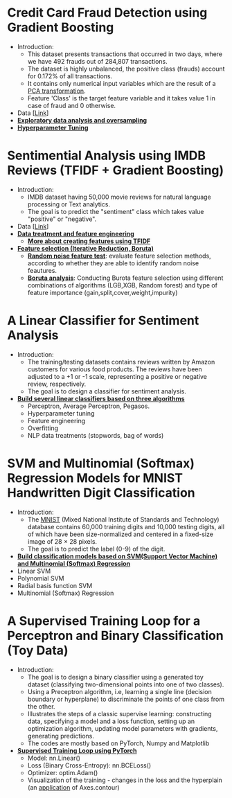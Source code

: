 # Credit Card Fraud Detection using Gradient Boosting
- Introduction:
  - This dataset presents transactions that occurred in two days, where we have 492 frauds out of 284,807 transactions.
  - The dataset is highly unbalanced, the positive class (frauds) account for 0.172% of all transactions.
  - It contains only numerical input variables which are the result of a [PCA transformation](https://en.wikipedia.org/wiki/Principal_component_analysis).
  - Feature 'Class' is the target feature variable and it takes value 1 in case of fraud and 0 otherwise.
- Data [[Link](https://www.kaggle.com/datasets/mlg-ulb/creditcardfraud)]
- [**Exploratory data analysis and oversampling**](https://github.com/houzhj/Machine_Learning/blob/main/ipynb/credit_card_fraud_EAD_oversampling.ipynb)
- [**Hyperparameter Tuning**](https://github.com/houzhj/Machine_Learning/blob/main/ipynb/credit_card_fraud_hyperparameter.ipynb)

# Sentimential Analysis using IMDB Reviews (TFIDF + Gradient Boosting)
- Introduction:
  - IMDB dataset having 50,000 movie reviews for natural language processing or Text analytics.
  - The goal is to predict the "sentiment" class which takes value "positive" or "negative".
- Data [[Link](https://www.kaggle.com/datasets/lakshmi25npathi/imdb-dataset-of-50k-movie-reviews)]
- [**Data treatment and feature engineering**](https://github.com/houzhj/Machine_Learning/blob/main/ipynb/imdb_data.ipynb)
  - [**More about creating features using TFIDF**](https://github.com/houzhj/Machine_Learning/blob/main/ipynb/tfidf.ipynb)
- [**Feature selection (Iterative Reduction, Boruta)**](https://github.com/houzhj/Machine_Learning/blob/main/ipynb/imdb_feature_selection.ipynb)
  - [**Random noise feature test**](https://github.com/houzhj/Machine_Learning/blob/main/ipynb/imdb_random_noise_test.ipynb): evaluate feature selection methods, according to whether they are able to identify random noise feautures.
  - [**Boruta analysis**](https://github.com/houzhj/Machine_Learning/blob/main/ipynb/imdb_boruta_analysis.ipynb): Conducting Burota feature selection using different combinations of algorithms (LGB,XGB, Random forest) and type of feature importance (gain,split,cover,weight,impurity)

# A Linear Classifier for Sentiment Analysis
- Introduction:
  - The training/testing datasets contains reviews written by Amazon customers for various food products. The reviews have been adjusted to a +1 or -1 scale, representing a positive or negative review, respectively.
  - The goal is to design a classifier for sentiment analysis.
- [**Build several linear classifiers based on three algorithms**](https://github.com/houzhj/Machine_Learning/blob/main/ipynb/topic_linear_classifiers.ipynb)
  - Perceptron, Average Perceptron, Pegasos.
  - Hyperparameter tuning
  - Feature engineering
  - Overfitting
  - NLP data treatments (stopwords, bag of words) 

# SVM and Multinomial (Softmax) Regression Models for MNIST Handwritten Digit Classification
- Introduction:
  -  The [MNIST](https://academictorrents.com/details/323a0048d87ca79b68f12a6350a57776b6a3b7fb) (Mixed National Institute of Standards and Technology) database contains 60,000 training digits and 10,000 testing digits, all of which have been size-normalized and centered in a fixed-size image of 28 × 28 pixels.
  -  The goal is to predict the label (0-9) of the digit.
 - [**Build classification models based on SVM(Support Vector Machine) and  Multinomial (Softmax) Regression**](https://github.com/houzhj/Machine_Learning/blob/main/ipynb/mnist_SVM.ipynb)
  - Linear SVM
  - Polynomial SVM 
  - Radial basis function SVM
  - Multinomial (Softmax) Regression

# A Supervised Training Loop for a Perceptron and Binary Classification (Toy Data)
- Introduction:
  - The goal is to design a binary classifier using a generated toy dataset (classifying two-dimensional points into one of two classes).
  - Using a Preceptron algorithm, i.e, learning a single line (decision boundary or hyperplane) to discriminate the points of one class from the other. 
  - Illustrates the steps of a classic supervise learning: constructing data, specifying a model and a loss function, setting up an optimization algorithm, updating model parameters with gradients, generating predictions.
  - The codes are mostly based on PyTorch, Numpy and Matplotlib
- [**Supervised Training Loop using PyTorch**](https://github.com/houzhj/Machine_Learning/blob/main/ipynb/topic_perceptron_loop.ipynb)
  - Model: nn.Linear()
  - Loss (Binary Cross-Entropy): nn.BCELoss()
  - Optimizer: optim.Adam()
  - Visualization of the training - changes in the loss and the hyperplain (an [application](https://github.com/houzhj/Machine_Learning/blob/main/ipynb/topic_contour.ipynb) of Axes.contour)


